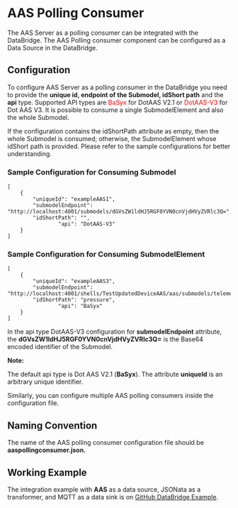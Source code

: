 # AAS Polling Consumer
The AAS Server as a polling consumer can be integrated with the DataBridge. The AAS Polling consumer component can be configured as a Data Source in the DataBridge.

## Configuration
To configure AAS Server as a polling consumer in the DataBridge you need to provide the **unique id, endpoint of the Submodel, idShort path** and the **api** type. Supported API types are <span style="color:red"> BaSyx</span> for DotAAS V2.1 or<span style="color:red"> DotAAS-V3</span> for Dot AAS V3. It is possible to consume a single SubmodelElement and also the whole Submodel.

If the configuration contains the idShortPath attribute as empty, then the whole Submodel is consumed; otherwise, the SubmodelElement whose idShort path is provided. Please refer to the sample configurations for better understanding.

### Sample Configuration for Consuming Submodel
```
[
	{
		"uniqueId": "exampleAAS1",
		"submodelEndpoint": "http://localhost:4001/submodels/dGVsZW1ldHJ5RGF0YVN0cnVjdHVyZVRlc3Q=",
		"idShortPath": "",
                "api": "DotAAS-V3"
	}
]
```
### Sample Configuration for Consuming SubmodelElement
```
[
	{
		"uniqueId": "exampleAAS3",
		"submodelEndpoint": "http://localhost:4001/shells/TestUpdatedDeviceAAS/aas/submodels/telemetryDataStructureTest/submodel",
		"idShortPath": "pressure",
                "api": "BaSyx"
	}
]
```
In the api type DotAAS-V3 configuration for **submodelEndpoint** attribute, the **dGVsZW1ldHJ5RGF0YVN0cnVjdHVyZVRlc3Q=** is the Base64 encoded identifier of the Submodel.

**Note:**

The default api type is Dot AAS V2.1 (**BaSyx**).
The attribute **uniqueId** is an arbitrary unique identifier.

Similarly, you can configure multiple AAS polling consumers inside the configuration file.

## Naming Convention
The name of the AAS polling consumer configuration file should be **aaspollingconsumer.json.**

## Working Example
The integration example with **AAS** as a data source, JSONata as a transformer, and MQTT as a data sink is on [GitHub DataBridge Example](https://github.com/eclipse-basyx/basyx-databridge/tree/main/databridge.examples/databridge.examples.aas-jsonata-mqtt).